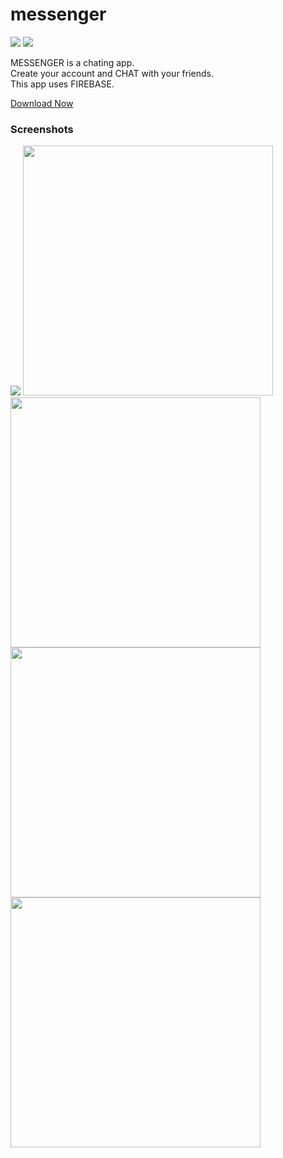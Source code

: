 # messenger
![](https://img.shields.io/static/v1?style=for-the-badge&label=POWERED%20BY&message=FLUTTER&color=02569B&logo=FLUTTER)
![](https://img.shields.io/static/v1?style=for-the-badge&label=LINKING&message=FIREBASE&color=FFCA28&logo=FIREBASE)

MESSENGER is a chating app.<br>
Create your account and CHAT with your friends.<br>
This app uses FIREBASE.


[Download Now](https://github.com/tanaysarkar0408/messenger/releases)

### Screenshots

![](https://github.com/messenger/Gif.gif)
<img src="https://imgur.com/5RUCuw8.png" width="400"> <img src="https://imgur.com/FqQkEcD.png" width="400"> <br>
<img src="https://imgur.com/yeMBSQS.png" width="400"> <img src="https://imgur.com/1vmWnWr.png" width="400">


